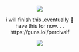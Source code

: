 <p align="center"> <img src="https://github.com/user-attachments/assets/ef2e46a1-2353-400b-8248-869dd9e6c9bc"/>

<div align="center">
i will finish this..eventually 🤸
<div align="center">
have this for now. . .
<div align="center">
https://guns.lol/percivalf

<p align="center"> <img src="https://github.com/user-attachments/assets/4788392d-7a49-4396-a152-367ca441bf64"/>
